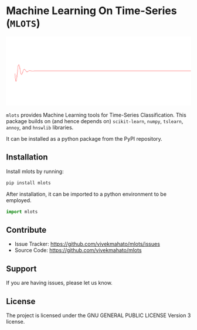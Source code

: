 # Machine Learning On Time-Series (```MLOTS```)

 ![](docs/source/signal.gif)

```mlots``` provides Machine Learning tools for Time-Series Classification.
This package builds on (and hence depends on) ```scikit-learn```, ```numpy```, ```tslearn```, ```annoy```, and ```hnswlib``` libraries.

It can be installed as a python package from the PyPI repository.

## Installation

Install mlots by running:

  ```python
  pip install mlots
  ```

After installation, it can be imported to a python environment to be employed.

   ```python
   import mlots
   ```

## Contribute

- Issue Tracker: https://github.com/vivekmahato/mlots/issues
- Source Code: https://github.com/vivekmahato/mlots

## Support

If you are having issues, please let us know.

## License

The project is licensed under the GNU GENERAL PUBLIC LICENSE Version 3 license.
